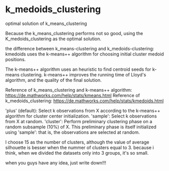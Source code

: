 # k_medoids_clustering
optimal solution of k_means_clustering

Because the k_means_clustering performs not so good, using the K_medoids_clustering as the optimal solution.

the difference between k_means-clustering and k_medoids-clustering:
kmedoids uses the k-means++ algorithm for choosing initial cluster medoid positions.

The k-means++ algorithm uses an heuristic to find centroid seeds for k-means clustering. k-means++ improves the running time of Lloyd's
algorithm, and the quality of the final solution.

Reference of k_means_clustering and k-means++ algorithm: https://de.mathworks.com/help/stats/kmeans.html
Reference of k_medoids_clustering: https://de.mathworks.com/help/stats/kmedoids.html

'plus' (default): Select k observations from X according to the k-means++ algorithm for cluster center initialization.
'sample': Select k observations from X at random.
'cluster': Perform preliminary clustering phase on a random subsample (10%) of X. This preliminary phase is itself initialized using 'sample': that is, the observations are selected at random.

I choose 15 as the number of clusters, although the value of average silhouette is besser when the nummer of clusters equal to 3. 
because i think, when we divided the datasets only into 3 groups, it's so small.

when you guys have any idea, just write down!!!
